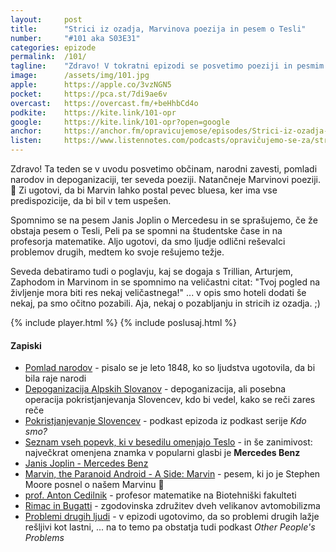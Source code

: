 ```yaml
---
layout: 	post
title:  	"Strici iz ozadja, Marvinova poezija in pesem o Tesli"
number: 	"#101 aka S03E31"
categories:	epizode
permalink:	/101/
tagline: 	"Zdravo! V tokratni epizodi se posvetimo poeziji in pesmim. Pa tudi stricem iz ozadja. In depoganizaciji."
image:		/assets/img/101.jpg
apple:		https://apple.co/3vzNGN5
pocket:		https://pca.st/7di9ae6v
overcast:	https://overcast.fm/+beHhbCd4o
podkite:	https://kite.link/101-opr
google:		https://kite.link/101-opr?open=google
anchor:		https://anchor.fm/opravicujemose/episodes/Strici-iz-ozadja--Marvinova-poezija-in-pesem-o-Tesli-e1hu06o
listen:		https://www.listennotes.com/podcasts/opravičujemo-se-za/strici-iz-ozadja-marvinova-AP7sfVRJhLY/embed/
---
```


Zdravo! Ta teden se v uvodu posvetimo občinam, narodni zavesti, pomladi narodov in depoganizaciji, ter seveda poeziji. Natančneje Marvinovi poeziji. 🤖 Zi ugotovi, da bi Marvin lahko postal pevec bluesa, ker ima vse predispozicije, da bi bil v tem uspešen. 

Spomnimo se na pesem Janis Joplin o Mercedesu in se sprašujemo, če že obstaja pesem o Tesli, Peli pa se spomni na študentske čase in na profesorja matematike. Aljo ugotovi, da smo ljudje odlični reševalci problemov drugih, medtem ko svoje rešujemo težje. 

Seveda debatiramo tudi o poglavju, kaj se dogaja s Trillian, Arturjem, Zaphodom in Marvinom in se spomnimo na veličastni citat: "Tvoj pogled na življenje mora biti res nekaj veličastnega!" ... v opis smo hoteli dodati še nekaj, pa smo očitno pozabili. Aja, nekaj o pozabljanju in stricih iz ozadja. ;)  

{% include player.html %}
{% include poslusaj.html %}

<!--break-->

#### Zapiski

- [Pomlad narodov](https://sl.wikipedia.org/wiki/Revolucije_leta_1848) - pisalo se je leto 1848, ko so ljudstva ugotovila, da bi bila raje narodi
- [Depoganizacija Alpskih Slovanov](https://sl.wikipedia.org/wiki/Revolucije_leta_1848) - depoganizacija, ali posebna operacija pokristjanjevanja Slovencev, kdo bi vedel, kako se reči zares reče
- [Pokristjanjevanje Slovencev](https://ars.rtvslo.si/2022/03/kdo-smo-123/) - podkast epizoda iz podkast serije _Kdo smo?_ 
- [Seznam vseh popevk, ki v besedilu omenjajo Teslo](https://mashable.com/article/tesla-lyrics-mentions-spotify-playlist) - in še zanimivost: največkrat omenjena znamka v popularni glasbi je **Mercedes Benz** 
- [Janis Joplin - Mercedes Benz](https://www.youtube.com/watch?v=-H7YULkiLIA)
- [Marvin, the Paranoid Android - A Side: Marvin](https://www.youtube.com/watch?v=hTXOW_jJdKE) - pesem, ki jo je Stephen Moore posnel o našem Marvinu 🤖
- [prof. Anton Cedilnik](http://profesorji.net/profesor/bf/uni/anton-cedilnik) - profesor matematike na Biotehniški fakulteti
- [Rimac in Bugatti](https://www.rimac-automobili.com/media/press-releases/rimac-and-bugatti-combine-forces-in-historic-new-venture/) - zgodovinska združitev dveh velikanov avtomobilizma 
- [Problemi drugih ljudi](https://www.cbc.ca/listen/cbc-podcasts/186-other-peoples-problems) - v epizodi ugotovimo, da so problemi drugih lažje rešljivi kot lastni, ... na to temo pa obstatja tudi podkast _Other People's Problems_ 